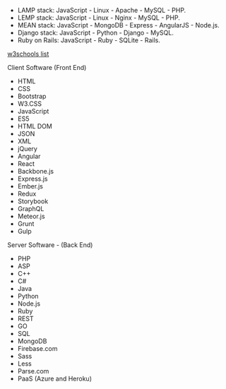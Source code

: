 
* LAMP stack: JavaScript - Linux - Apache - MySQL - PHP.
* LEMP stack: JavaScript - Linux - Nginx - MySQL - PHP.
* MEAN stack: JavaScript - MongoDB - Express - AngularJS - Node.js.
* Django stack: JavaScript - Python - Django - MySQL.
* Ruby on Rails: JavaScript - Ruby - SQLite - Rails.


[w3schools list](https://www.w3schools.com/whatis/whatis_fullstack.asp)

Client Software (Front End)

* HTML
* CSS
* Bootstrap
* W3.CSS
* JavaScript
* ES5
* HTML DOM
* JSON
* XML
* jQuery
* Angular
* React
* Backbone.js
* Express.js
* Ember.js
* Redux
* Storybook
* GraphQL
* Meteor.js
* Grunt
* Gulp

Server Software - (Back End)
* PHP
* ASP
* C++
* C#
* Java
* Python
* Node.js
* Ruby
* REST
* GO
* SQL
* MongoDB
* Firebase.com
* Sass
* Less
* Parse.com
* PaaS (Azure and Heroku)
